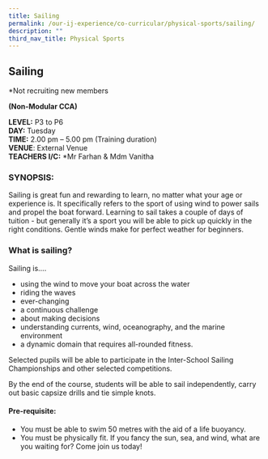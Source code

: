 ```yaml
---
title: Sailing
permalink: /our-ij-experience/co-curricular/physical-sports/sailing/
description: ""
third_nav_title: Physical Sports
---
```

## Sailing
*Not recruiting new members <br>

**(Non-Modular CCA)**


**LEVEL:**&nbsp;P3 to P6<br>
**DAY:**&nbsp;Tuesday<br>
**TIME:**&nbsp;2.00 pm – 5.00 pm (Training duration)<br>
**VENUE**: External Venue<br>
**TEACHERS I/C:**&nbsp;\*Mr Farhan &amp; Mdm Vanitha

### SYNOPSIS:


Sailing is great fun and rewarding to learn, no matter what your age or experience is. It specifically refers to the sport of using wind to power sails and propel the boat forward. Learning to sail takes a couple of days of tuition - but generally it’s a sport you will be able to pick up quickly in the right conditions. Gentle winds make for perfect weather for beginners.

### What is sailing?


Sailing is….

*   using the wind to move your boat across the water
*   riding the waves
*   ever-changing
*   a continuous challenge
*   about making decisions
*   understanding currents, wind, oceanography, and the marine environment
*   a dynamic domain that requires all-rounded fitness.

  

Selected pupils will be able to participate in the Inter-School Sailing Championships and other selected competitions.

By the end of the course, students will be able to sail independently, carry out basic capsize drills and tie simple knots.

#### Pre-requisite:


*   You must be able to swim 50 metres with the aid of a life buoyancy.
*   You must be physically fit. If you fancy the sun, sea, and wind, what are you waiting for? Come join us today!